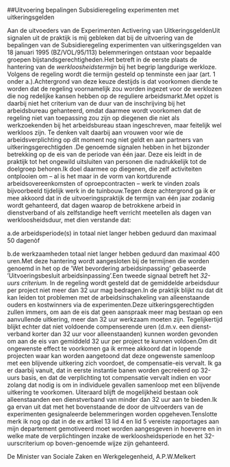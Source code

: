 <meta http-equiv='Content-Type' content='text/html; charset=utf-8' />

##Uitvoering bepalingen Subsidieregeling experimenten met uitkeringsgelden

Aan de uitvoeders van de Experimenten Activering van UitkeringsgeldenUit signalen uit de praktijk is mij gebleken dat bij de uitvoering van de bepalingen van de Subsidieregeling experimenten van uitkeringsgelden van 18 januari 1995 (BZ/VOL/95/113) belemmeringen ontstaan voor bepaalde groepen bijstandsgerechtigheden.Het betreft in de eerste plaats de hantering van de *werkloosheidstermijn* bij het begrip langdurige werkloze. Volgens de regeling wordt die termijn gesteld op tenminste een jaar (art. 1 onder a.).Achtergrond van deze keuze destijds is dat voorkomen diende te worden dat de regeling voornamelijk zou worden ingezet voor de werklozen die nog redelijke kansen hebben op de reguliere arbeidsmarkt.Met opzet is daarbij niet het criterium van de duur van de inschrijving bij het arbeidsbureau gehanteerd, omdat daarmee wordt voorkomen dat de regeling niet van toepassing zou zijn op diegenen die niet als werkzoekenden bij het arbeidsbureau staan ingeschreven, maar feitelijk wel werkloos zijn. Te denken valt daarbij aan vrouwen voor wie de arbeidsverplichting op dit moment nog niet geldt en aan partners van uitkeringsgerechtigden .De genoemde signalen hebben in het bijzonder betrekking op de eis van de periode van één jaar. Deze eis leidt in de praktijk tot het ongewild uitsluiten van personen die nadrukkelijk tot de doelgroep behoren.Ik doel daarmee op diegenen, die zelf activiteiten ontplooien om – al is het maar in de vorm van kortdurende arbeidsovereenkomsten of oproepcontracten – werk te vinden zoals bijvoorbeeld tijdelijk werk in de tuinbouw.Tegen deze achtergrond ga ik er mee akkoord dat in de uitvoeringspraktijk de termijn van één jaar zodanig wordt gehanteerd, dat dagen waarop de betrokkene arbeid in dienstverband of als zelfstandige heeft verricht meetellen als dagen van werkloosheidsduur, met dien verstande dat:

a.de arbeidsperiode(s) in totaal niet langer hebben geduurd dan maximaal 50 dagenòf

b.de werkzaamheden totaal niet langer hebben geduurd dan maximaal 400 uren.Met deze hantering wordt aangesloten bij de termijnen die worden genoemd in het op de ’Wet bevordering arbeidsinpassing’ gebaseerde ’Uitvoeringsbesluit arbeidsinpassing’.Een tweede signaal betreft het *32-uurs criterium.* In de regeling wordt gesteld dat de gemiddelde arbeidsduur per project niet meer dan 32 uur mag bedragen.In de praktijk blijkt nu dat dit kan leiden tot problemen met de arbeidsinschakeling van alleenstaande ouders en kostwinners via de experimenten.Deze uitkeringsgerechtigden zullen immers, om aan de eis dat geen aanspraak meer mag bestaan op een aanvullende uitkering, meer dan 32 uur werkzaam moeten zijn. Tegelijkertijd blijkt echter dat niet voldoende compenserende uren (d.m.v. een dienst-verband korter dan 32 uur voor alleenstaanden) kunnen worden gevonden om aan de eis van gemiddeld 32 uur per project te kunnen voldoen.Om dit ongewenste effect te voorkomen ga ik ermee akkoord dat in lopende projecten waar kan worden aangetoond dat deze ongewenste samenloop met een blijvende uitkering zich voordoet, de compensatie-eis vervalt. Ik ga er daarbij vanuit, dat in eerste instantie banen worden gecreëerd op 32-uurs basis, en dat de verplichting tot compensatie vervalt indien en voor zolang dat nodig is om in individuele gevallen samenloop met een blijvende uitkering te voorkomen. Uiteraard blijft de mogelijkheid bestaan ook alleenstaanden een dienstverband van minder dan 32 uur aan te bieden.Ik ga ervan uit dat met het bovenstaande de door de uitvoerders van de experimenten gesignaleerde belemmeringen worden opgeheven.Tenslotte merk ik nog op dat in de ex artikel 13 lid 4 en lid 5 vereiste rapportages aan mijn departement gemotiveerd moet worden aangesgeven in hoeverre en in welke mate de verplichtingen inzake de werkloosheidsperiode en het 32-uurscriterium op boven-genoemde wijze zijn gehanteerd.

De 
Minister van Sociale Zaken en Werkgelegenheid,
A.P.W.Melkert

